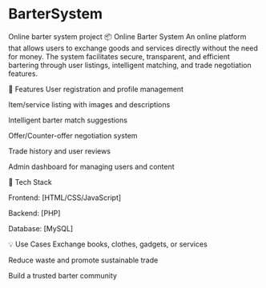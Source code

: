 # BarterSystem
 Online barter system project
📦 Online Barter System
An online platform that allows users to exchange goods and services directly without the need for money. The system facilitates secure, transparent, and efficient bartering through user listings, intelligent matching, and trade negotiation features.

🔑 Features
User registration and profile management

Item/service listing with images and descriptions

Intelligent barter match suggestions

Offer/Counter-offer negotiation system

Trade history and user reviews

Admin dashboard for managing users and content

🚀 Tech Stack

Frontend: [HTML/CSS/JavaScript]

Backend: [PHP]

Database: [MySQL]

💡 Use Cases
Exchange books, clothes, gadgets, or services

Reduce waste and promote sustainable trade

Build a trusted barter community

